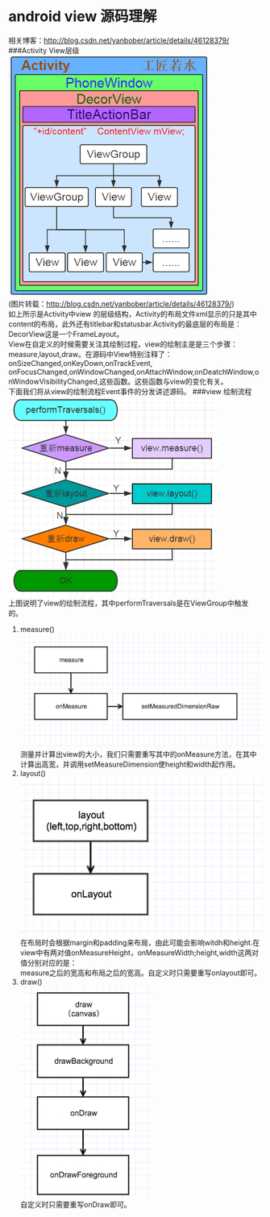 # android view 源码理解
相关博客：http://blog.csdn.net/yanbober/article/details/46128379/<br>
###Activity View层级
![](https://github.com/merlinyu/blog/raw/master/blog_file/android/ui/view_draw/activity_view_level.png)<br>
(图片转载：http://blog.csdn.net/yanbober/article/details/46128379/)<br>
如上所示是Activity中view 的层级结构，Activity的布局文件xml显示的只是其中content的布局，此外还有titlebar和statusbar.Activity的最底层的布局是：<br>
DecorView这是一个FrameLayout。<br>
View在自定义的时候需要关注其绘制过程，view的绘制主是是三个步骤：measure,layout,draw。在源码中View特别注释了：onSizeChanged,onKeyDown,onTrackEvent,<br>
onFocusChanged,onWindowChanged,onAttachWindow,onDeatchWindow,onWindowVisibilityChanged,这些函数。这些函数与view的变化有关。<br>
下面我们将从view的绘制流程Event事件的分发讲述源码。
###view 绘制流程
![](https://github.com/merlinyu/blog/raw/master/blog_file/android/ui/view_draw/view_draw.png)<br>
上图说明了view的绘制流程，其中performTraversals是在ViewGroup中触发的。<br>
1. measure()<br>
![](https://github.com/merlinyu/blog/raw/master/blog_file/android/ui/view_draw/measure.png)<br>
测量并计算出view的大小，我们只需要重写其中的onMeasure方法，在其中计算出高宽，并调用setMeasureDimension使height和width起作用。<br>
2. layout()<br>
![](https://github.com/merlinyu/blog/raw/master/blog_file/android/ui/view_draw/layout.png)<br>
在布局时会根据margin和padding来布局，由此可能会影响witdh和height.在view中有两对值onMeasureHeight，onMeasureWidth;height,width这两对值分别对应的是：<br>
measure之后的宽高和布局之后的宽高。自定义时只需要重写onlayout即可。<br>
3. draw()<br>
![](https://github.com/merlinyu/blog/raw/master/blog_file/android/ui/view_draw/draw.png)<br>
自定义时只需要重写onDraw即可。



